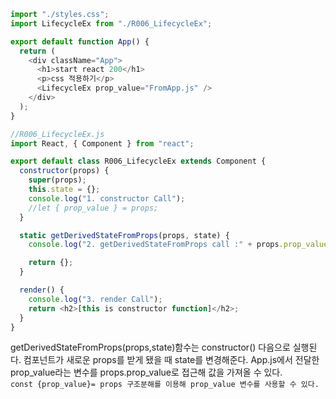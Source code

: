 ```js
import "./styles.css";
import LifecycleEx from "./R006_LifecycleEx";

export default function App() {
  return (
    <div className="App">
      <h1>start react 200</h1>
      <p>css 적용하기</p>
      <LifecycleEx prop_value="FromApp.js" />
    </div>
  );
}

//R006_LifecycleEx.js
import React, { Component } from "react";

export default class R006_LifecycleEx extends Component {
  constructor(props) {
    super(props);
    this.state = {};
    console.log("1. constructor Call");
    //let { prop_value } = props;
  }

  static getDerivedStateFromProps(props, state) {
    console.log("2. getDerivedStateFromProps call :" + props.prop_value); //prop_value

    return {};
  }

  render() {
    console.log("3. render Call");
    return <h2>[this is constructor function]</h2>;
  }
}
```

getDerivedStateFromProps(props,state)함수는 constructor() 다음으로 실행된다. 컴포넌트가 새로운 props를 받게 됐을 때 state를 변경해준다. App.js에서 전달한 prop_value라는 변수를 props.prop_value로 접근해 값을 가져올 수 있다.  
`const {prop_value}= props 구조분해를 이용해 prop_value 변수를 사용할 수 있다.`
